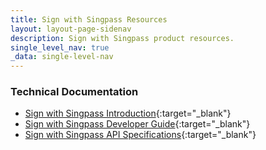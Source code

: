 ```yaml
---
title: Sign with Singpass Resources
layout: layout-page-sidenav
description: Sign with Singpass product resources.
single_level_nav: true
_data: single-level-nav
---
```


### Technical Documentation

- [Sign with Singpass Introduction](https://api.singpass.gov.sg/library/sign/business/introduction){:target="_blank"}
- [Sign with Singpass Developer Guide](https://api.singpass.gov.sg/library/sign/developers/intro){:target="_blank"}
- [Sign with Singpass API Specifications](https://stg-id.singpass.gov.sg/docs/doc-signing){:target="_blank"}


